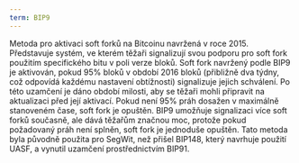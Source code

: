 ```yaml
---
term: BIP9
---
```


Metoda pro aktivaci soft forků na Bitcoinu navržená v roce 2015. Představuje systém, ve kterém těžaři signalizují svou podporu pro soft fork použitím specifického bitu v poli verze bloků. Soft fork navržený podle BIP9 je aktivován, pokud 95% bloků v období 2016 bloků (přibližně dva týdny, což odpovídá každému nastavení obtížnosti) signalizuje jejich schválení. Po této uzamčení je dáno období milosti, aby se těžaři mohli připravit na aktualizaci před její aktivací. Pokud není 95% práh dosažen v maximálně stanoveném čase, soft fork je opuštěn. BIP9 umožňuje signalizaci více soft forků současně, ale dává těžařům značnou moc, protože pokud požadovaný práh není splněn, soft fork je jednoduše opuštěn. Tato metoda byla původně použita pro SegWit, než přišel BIP148, který navrhuje použití UASF, a vynutil uzamčení prostřednictvím BIP91.